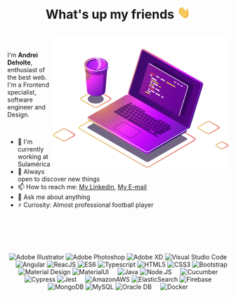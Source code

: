 <h1 align="center">What's up my friends <img src="images/hi.gif" width="30px"></h1>
<br />
<img src="images/computer-illustration.png" min-width="400px" max-width="400px" width="400px" align="right" alt="Representação de um café e um notebook com um editor de texto aberto">

<br />

I'm **Andrei Deholte**, enthusiast of the best web. I'm a Frontend specialist, software engineer and Design.

<br />

- 🚀 I'm currently working at Sulamérica
- 🔭 Always open to discover new things
- 📫 How to reach me: [My Linkedin](https://www.linkedin.com/in/andreideholte), [My E-mail](andreideholte@gmail.com)
- 💬 Ask me about anything
- ⚡ Curiosity: Almost professional football player

<br />
<br />
<br />
<br />

<p align="center">
  <img height="20" width="20" src="https://cdn.jsdelivr.net/npm/simple-icons@v5/icons/adobeillustrator.svg" alt="Adobe Illustrator"/>
  <img height="20" width="20" src="https://cdn.jsdelivr.net/npm/simple-icons@v5/icons/adobephotoshop.svg" alt="Adobe Photoshop"/>
  <img height="20" width="20" src="https://cdn.jsdelivr.net/npm/simple-icons@v5/icons/adobexd.svg" alt="Adobe XD"/>
  <img height="20" width="20" src="https://cdn.jsdelivr.net/npm/simple-icons@v5/icons/visualstudiocode.svg" alt="Visual Studio Code"/>
  &nbsp;&nbsp;&nbsp;
  <img height="20" width="20" src="https://cdn.jsdelivr.net/npm/simple-icons@v5/icons/angularjs.svg" alt="Angular"/>
  <img height="20" width="20" src="https://cdn.jsdelivr.net/npm/simple-icons@v5/icons/react.svg" alt="ReacJS"/>
  <img height="20" width="20" src="https://cdn.jsdelivr.net/npm/simple-icons@v5/icons/javascript.svg" alt="ES6"/>
  <img height="20" width="20" src="https://cdn.jsdelivr.net/npm/simple-icons@v5/icons/typescript.svg" alt="Typescript"/>
  <img height="20" width="20" src="https://cdn.jsdelivr.net/npm/simple-icons@v5/icons/html5.svg" alt="HTML5"/>
  <img height="20" width="20" src="https://cdn.jsdelivr.net/npm/simple-icons@v5/icons/css3.svg" alt="CSS3"/>
  <img height="20" width="20" src="https://cdn.jsdelivr.net/npm/simple-icons@v5/icons/bootstrap.svg"alt="Bootstrap" />
  <img height="20" width="20" src="https://cdn.jsdelivr.net/npm/simple-icons@v5/icons/materialdesign.svg" alt="Material Design"/>
  <img height="20" width="20" src="https://cdn.jsdelivr.net/npm/simple-icons@v5/icons/materialui.svg" alt="MaterialUI"/>
  &nbsp;&nbsp;&nbsp;
  <img height="20" width="20" src="https://cdn.jsdelivr.net/npm/simple-icons@v5/icons/java.svg" alt="Java"/>
  <img height="20" width="20" src="https://cdn.jsdelivr.net/npm/simple-icons@v5/icons/nodedotjs.svg" alt="Node.JS"/>
  &nbsp;&nbsp;&nbsp;
  <img height="20" width="20" src="https://cdn.jsdelivr.net/npm/simple-icons@v5/icons/cucumber.svg" alt="Cucumber"/>
  <img height="20" width="20" src="https://cdn.jsdelivr.net/npm/simple-icons@v5/icons/cypress.svg" alt="Cypress"/>
  <img height="20" width="20" src="https://cdn.jsdelivr.net/npm/simple-icons@v5/icons/jest.svg" alt="Jest"/>
  &nbsp;&nbsp;&nbsp;
  <img height="20" width="20" src="https://cdn.jsdelivr.net/npm/simple-icons@v5/icons/amazonaws.svg" alt="AmazonAWS"/>
  <img height="20" width="20" src="https://cdn.jsdelivr.net/npm/simple-icons@v5/icons/elasticsearch.svg" alt="ElasticSearch"/>
  <img height="20" width="20" src="https://cdn.jsdelivr.net/npm/simple-icons@v5/icons/firebase.svg" alt="Firebase"/>
  <img height="20" width="20" src="https://cdn.jsdelivr.net/npm/simple-icons@v5/icons/mongodb.svg" alt="MongoDB"/>
  <img height="20" width="20" src="https://cdn.jsdelivr.net/npm/simple-icons@v5/icons/mysql.svg" alt="MySQL"/>
  <img height="20" width="20" src="https://cdn.jsdelivr.net/npm/simple-icons@v5/icons/oracle.svg" alt="Oracle DB"/>
  &nbsp;&nbsp;&nbsp;
  <img height="20" width="20" src="https://cdn.jsdelivr.net/npm/simple-icons@v5/icons/docker.svg" alt="Docker"/>
</p>
